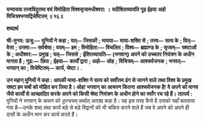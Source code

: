 **यन्मायया तत्त्वविदुत्तमा वयं** **विमोहिता विश्वसृजामधीश्वरा: ।** **यदीशितव्यायति गूढ ईहया** **अहो विचित्रश्भगवद्विचेष्टितम् ॥ १६॥** 

**शब्दार्थ** 

**श्री-मुनय: ऊचु:—** **मुनियों ने कहा** **; यत्—** **जिसकी** **; मायया—** **माया-शक्ति से** **; तत्त्व—** **सत्य के** **; वित्—** **वेत्ता** **; उत्तमा:—** **सर्वश्रेष्ठ** **; वयम्—** **हम** **; विमोहिता:—** **विचलित** **; विश्व—** **ब्रह्माण्ड के** **; सृजाम्—** **स्रष्टाओं के** **; अधीश्वर:—** **प्रमुख** **; यत्—** **जिससे** **;** **ईशितव्यायति—** **(भगवान्) अपने को उच्चतर नियंत्रण के अधीन मानता है** **; गूढ:—** **छिपा** **; ईहया—** **कार्यों द्वारा** **; अहो—** **ओह** **;** **विचित्रम्—** **आश्चर्यजनक** **; भगवत्—** **भगवान् का** **; विचेष्टितम्—** **कार्य, चेष्टा।** **.** 

**उन महान् मुनियों ने कहा : आपकी माया-शक्ति ने सत्य को सर्वोत्तम ढंग से जानने वाले** **तथा विश्व के प्रमुख स्रष्टा हम सबों को मोहित कर लिया है। ओह! भगवान् का आचरण कितना** **आश्चर्यजनक है! वे अपने को मानव जैसे कार्यों से आच्छादित करके अपने को किसी श्रेष्ठ** **नियंत्रण के अधीन होने का स्वाँग रच रहे हैं।** **तात्पर्य :** मुनियों ने भगवान् के कथन को *दुरन्वयम्* अर्थात् अतक्र्य कहा है। यह इस तरह कैसे है उसको यहाँ बतलाया गया है—उनके शब्द तथा कार्य बड़े से बड़े विद्वानों को भी चकित करने वाले हैं जब वे अपने को अपने ही दासों के अधीन मान कर कार्य करते हैं।  